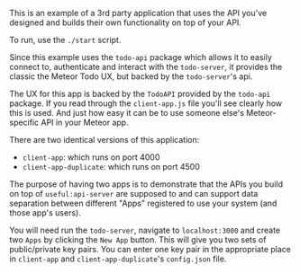This is an example of a 3rd party application that uses the API
you've designed and builds their own functionality on top of your API.

To run, use the `./start` script.

Since this example uses the `todo-api` package which allows it
to easily connect to, authenticate and interact with the 
`todo-server`, it provides the classic the Meteor Todo UX, but
backed by the `todo-server`'s api.

The UX for this app is backed by the `TodoAPI` provided by the `todo-api` package. If you read through the `client-app.js` file you'll see clearly how this is used. And just how easy it can be to use someone else's Meteor-specific API in your Meteor app.

There are two identical versions of this application:

* `client-app`: which runs on port 4000
* `client-app-duplicate`: which runs on port 4500

The purpose of having two apps is to demonstrate that the APIs
you build on top of `useful:api-server` are supposed to and
can support data separation between different "Apps" registered
to use your system (and those app's users).

You will need run the `todo-server`, navigate to `localhost:3000`
and create two `Apps` by clicking the `New App` button. This will
give you two sets of public/private key pairs. You can enter one key pair in the appropriate place in `client-app` and `client-app-duplicate`'s `config.json` file.